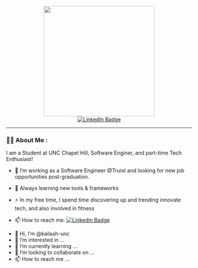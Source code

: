 <div id="header" align="center">
  <img src="https://user-images.githubusercontent.com/69515228/211465989-ae9ae7bf-0710-4b9b-8ac4-24f6f62bfacd.gif" width="300"/>
  <div id="badges">
  <a href="https://www.linkedin.com/in/kailash-muthu">
    <img src="https://img.shields.io/badge/LinkedIn-blue?style=for-the-badge&logo=linkedin&logoColor=white" alt="LinkedIn Badge"/>
  </a>
  </div>
  <img src="https://komarev.com/ghpvc/?username=kailash-unc&style=flat-square&color=blue" alt=""/>

</div>

---

### :man_technologist: About Me :

I am a Student at UNC Chapel Hill, Software Enginer, and part-time Tech Enthusiast!

- :telescope: I’m working as a Software Engineer @Truist and looking for new job opportunities post-graduation.

- :seedling: Always learning new tools & frameworks

- :zap: In my free time, I spend time discovering up and trending innovate tech, and also involved in fitness

- :mailbox: How to reach me: [![Linkedin Badge](https://img.shields.io/badge/-kailash-blue?style=flat&logo=Linkedin&logoColor=white)](https://www.linkedin.com/in/kailash-muthu)



<!-- ![coder](https://user-images.githubusercontent.com/69515228/211465989-ae9ae7bf-0710-4b9b-8ac4-24f6f62bfacd.gif)
 -->
- 👋 Hi, I’m @kailash-unc
- 👀 I’m interested in ...
- 🌱 I’m currently learning ...
- 💞️ I’m looking to collaborate on ...
- 📫 How to reach me ...

<!---
kailash-unc/kailash-unc is a ✨ special ✨ repository because its `README.md` (this file) appears on your GitHub profile.
You can click the Preview link to take a look at your changes.
--->
